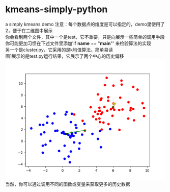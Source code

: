# kmeans-simply-python
a simply kmeans demo
注意：每个数据点的维度是可以指定的，demo里使用了2，便于在二维图中展示  
你会看到两个文件，其中一个是test，它不重要，只是向展示一些简单的调用手段  
你可能更加习惯在下述文件里添加'if __name__ == "__main__"' 来检验算法的实现  
另一个是cluster.py，它采用的是k均值算法。简单易读  
图1展示的是test.py运行结果，它展示了两个中心的历史偏移  
![Image discription](Figure_1.png)  
当然，你可以通过调用不同的函数或变量来获取更多的历史数据
